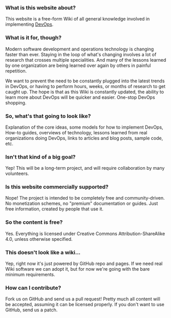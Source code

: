 ### What is this website about?
   This website is a free-form Wiki of all general knowledge involved in implementing [DevOps].

### What is it for, though?
   Modern software development and operations technology is changing faster than ever. Staying in the loop of what's changing involves a lot of research that crosses multiple specialities. And many of the lessons learned by one organization are being learned over again by others in painful repetition.

   We want to prevent the need to be constantly plugged into the latest trends in DevOps, or having to perform hours, weeks, or months of research to get caught up. The hope is that as this Wiki is constantly updated, the ability to learn more about DevOps will be quicker and easier. One-stop DevOps shopping.

### So, what's that going to look like?

   Explanation of the core ideas, some models for how to implement DevOps, How-to guides, overviews of technology, lessons learned from real organizations doing DevOps, links to articles and blog posts, sample code, etc.

### Isn't that kind of a big goal?
   Yep! This will be a long-term project, and will require collaboration by many volunteers.

### Is this website commercially supported?
   Nope! The project is intended to be completely free and community-driven. No monetization schemes, no "premium" documentation or guides. Just free information, created by people that use it.

### So the content is free?
   Yes. Everything is licensed under Creative Commons Attribution-ShareAlike 4.0, unless otherwise specified.

### This doesn't look like a wiki...
   Yep, right now it's just powered by GitHub repo and pages. If we need real Wiki software we can adopt it, but for now we're going with the bare minimum requirements.

### How can I contribute?
   Fork us on GitHub and send us a pull request! Pretty much all content will be accepted, assuming it can be licensed properly. If you don't want to use GitHub, send us a patch.

[DevOps]: what-is-devops.md
